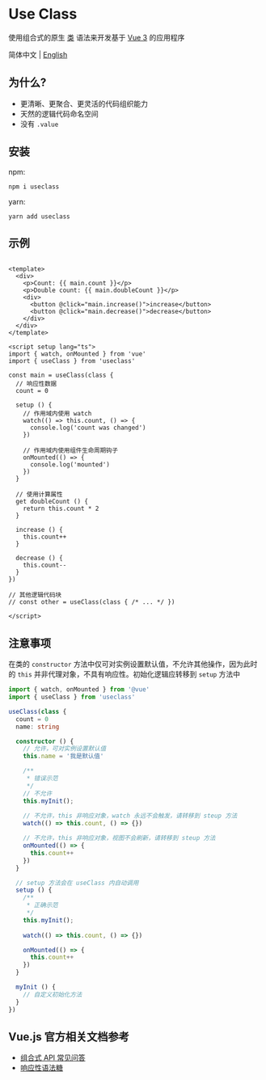 # Use Class

使用组合式的原生 [类](https://developer.mozilla.org/zh-CN/docs/Web/JavaScript/Reference/Classes)
语法来开发基于 [Vue 3](https://cn.vuejs.org/)
的应用程序

简体中文 | [English](https://github.com/shixianqin/useclass/blob/main/README.md)

## 为什么?

+ 更清晰、更聚合、更灵活的代码组织能力
+ 天然的逻辑代码命名空间
+ 没有 `.value`

## 安装

npm:

```
npm i useclass
```

yarn:

```
yarn add useclass
```

## 示例

```vue

<template>
  <div>
    <p>Count: {{ main.count }}</p>
    <p>Double count: {{ main.doubleCount }}</p>
    <div>
      <button @click="main.increase()">increase</button>
      <button @click="main.decrease()">decrease</button>
    </div>
  </div>
</template>

<script setup lang="ts">
import { watch, onMounted } from 'vue'
import { useClass } from 'useclass'

const main = useClass(class {
  // 响应性数据
  count = 0

  setup () {
    // 作用域内使用 watch
    watch(() => this.count, () => {
      console.log('count was changed')
    })

    // 作用域内使用组件生命周期钩子
    onMounted(() => {
      console.log('mounted')
    })
  }

  // 使用计算属性
  get doubleCount () {
    return this.count * 2
  }

  increase () {
    this.count++
  }

  decrease () {
    this.count--
  }
})

// 其他逻辑代码块
// const other = useClass(class { /* ... */ })

</script>
```

## 注意事项

在类的 `constructor` 方法中仅可对实例设置默认值，不允许其他操作，因为此时的 `this`
并非代理对象，不具有响应性。初始化逻辑应转移到 `setup` 方法中

```ts
import { watch, onMounted } from '@vue'
import { useClass } from 'useclass'

useClass(class {
  count = 0
  name: string

  constructor () {
    // 允许，可对实例设置默认值
    this.name = '我是默认值'

    /**
     * 错误示范
     */
    // 不允许
    this.myInit();
    
    // 不允许，this 非响应对象，watch 永远不会触发，请转移到 steup 方法
    watch(() => this.count, () => {})

    // 不允许，this 非响应对象，视图不会刷新，请转移到 steup 方法
    onMounted(() => {
      this.count++
    })
  }

  // setup 方法会在 useClass 内自动调用
  setup () {
    /**
     * 正确示范
     */
    this.myInit();
    
    watch(() => this.count, () => {})

    onMounted(() => {
      this.count++
    })
  }

  myInit () {
    // 自定义初始化方法
  }
})
```

## Vue.js 官方相关文档参考

+ [组合式 API 常见问答](https://cn.vuejs.org/guide/extras/composition-api-faq.html)
+ [响应性语法糖](https://cn.vuejs.org/guide/extras/reactivity-transform.html)
